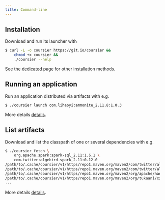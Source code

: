 ```yaml
---
title: Command-line
---
```


## Installation

Download and run its launcher with
```bash
$ curl -L -o coursier https://git.io/coursier &&
    chmod +x coursier &&
    ./coursier --help
```

See [the dedicated page](cli-overview.md) for other installation methods.

## Running an application

Run an application distributed via artifacts with e.g.
```bash
$ ./coursier launch com.lihaoyi:ammonite_2.11.8:1.0.3
```

More details [details](cli-launch.md).

## List artifacts

Download and list the classpath of one or several dependencies with e.g.
```bash
$ ./coursier fetch \
    org.apache.spark:spark-sql_2.11:1.6.1 \
    com.twitter:algebird-spark_2.11:0.12.0
/path/to/.cache/coursier/v1/https/repo1.maven.org/maven2/com/twitter/algebird-spark_2.11/0.12.0/algebird-spark_2.11-0.12.0.jar
/path/to/.cache/coursier/v1/https/repo1.maven.org/maven2/com/twitter/algebird-core_2.11/0.12.0/algebird-core_2.11-0.12.0.jar
/path/to/.cache/coursier/v1/https/repo1.maven.org/maven2/org/apache/hadoop/hadoop-annotations/2.2.0/hadoop-annotations-2.2.0.jar
/path/to/.cache/coursier/v1/https/repo1.maven.org/maven2/org/tukaani/xz/1.0/xz-1.0.jar
...
```

More details [details](cli-fetch.md).
